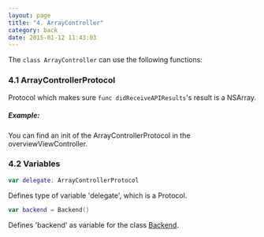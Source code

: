 ```yaml
---
layout: page
title: "4. ArrayController"
category: back
date: 2015-01-12 11:43:03
---
```


The `class ArrayController` can use the following functions:

### 4.1 ArrayControllerProtocol
Protocol which makes sure `func didReceiveAPIResults`'s result is a NSArray.

##### Example:
You can find an init of the ArrayControllerProtocol in the overviewViewController.

### 4.2 Variables
```swift
var delegate: ArrayControllerProtocol
```
Defines type of variable 'delegate', which is a Protocol.

```swift
var backend = Backend()
```
Defines 'backend' as variable for the class [Backend](../back/backend-introduction.html).
